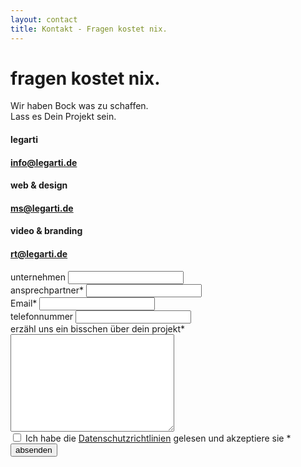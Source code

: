 ```yaml
---
layout: contact
title: Kontakt - Fragen kostet nix.
---
```


<div class="container home-landing-container">
<div class="row">
    <div
    class="main-title-container text-center col-md-10 col-md-offset-1"
    >
    <h1 class="main-title bold text-center">
        fragen kostet nix.
    </h1>
    <p class="main-subtitle mt-30 light">
        <span class="light">
            Wir haben Bock was zu schaffen. <br />
            Lass es Dein Projekt sein.
        </span>
    </p>
    </div>
</div>
<div class="row cta-scroll-container">
    <i class="fas fa-angle-double-down text-black"></i>
</div>
</div>
<div class="container form-container mt-50">
<div class="row form-inner-container">
    <div
    class="email-information-container col-md-3 col-md-offset-1 hide-flex-on-mobile"
    >
    <div class="information-item">
        <h4>legarti</h4>
        <h4>
        <a href="mailto:info@legarti.de" class="text-grey link"
            >info@legarti.de</a
        >
        </h4>
    </div>
    <div class="information-item">
        <h4>web & design</h4>
        <h4>
        <a href="mailto:ms@legarti.de" class="text-grey link"
            >ms@legarti.de</a
        >
        </h4>
    </div>
    <div class="information-item">
        <h4>video & branding</h4>
        <h4>
        <a href="mailto:rt@legarti.de" class="text-grey link"
            >rt@legarti.de</a
        >
        </h4>
    </div>
    </div>
    <div class="contact-form-container col-md-8">
    <p id="contact-alert"></p>
    <form id="form" class="container">
        <div class="row">
        <div class="input-group col-md-6">
            <label for="unternehmen">unternehmen</label>
            <input type="text" name="unternehmen" autocomplete="off" />
        </div>
        <div class="input-group col-md-6">
            <label for="ansprechpartner">ansprechpartner*</label>
            <input
            type="text"
            name="ansprechpartner"
            required
            autocomplete="off"
            />
        </div>
        </div>
        <div class="row">
        <div class="input-group col-md-6">
            <label for="email">Email*</label>
            <input
            type="email"
            name="email"
            required
            autocomplete="off"
            />
        </div>
        <div class="input-group col-md-6">
            <label for="telefonnummer">telefonnummer</label>
            <input type="phone" name="telefonnummer" autocomplete="off" />
        </div>
        </div>
        <div class="row">
        <div class="input-group col-md-12">
            <label for="nachricht"
            >erzähl uns ein bisschen über dein projekt*</label
            >
            <textarea
            name="nachricht"
            cols="30"
            rows="10"
            required
            ></textarea>
        </div>
        </div>
        <div class="row">
        <div class="input-group col-md-12 checkbox-input-group">
            <input
            type="checkbox"
            name="rights-checkbox"
            class="mr-small"
            required
            />
            <span
            >Ich habe die
            <a href="./datenschutz.html" class="link"
                >Datenschutzrichtlinien</a
            >
            gelesen und akzeptiere sie *</span
            >
        </div>
        </div>
        <div class="row">
        <div class="input-group col-md-12 mt-40">
            <div class="container button-container">
            <button id="submit-contact" type="submit" class="button primary-button">
                absenden
            </button>
            </div>
        </div>
        </div>
    </form>
    </div>
</div>
</div>
